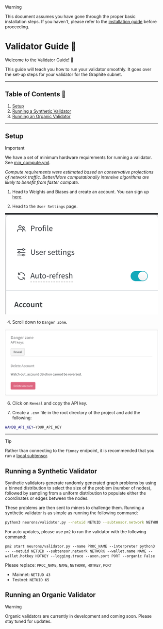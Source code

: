 > [!WARNING]
> This document assumes you have gone through the proper basic installation steps. If you haven't, please refer to the [installation guide](./installation.md) before proceeding.

# Validator Guide 📜

Welcome to the Validator Guide! 🎉

This guide will teach you how to run your validator smoothly. It goes over the set-up steps for your validator for the Graphite subnet.

<hr>

## Table of Contents 📑

1. [Setup](#setup)
2. [Running a Synthetic Validator](#running-a-synthetic-validator)
3. [Running an Organic Validator](#running-an-organic-validator)

<hr>

<a id="setup"></a>

## Setup

> [!IMPORTANT]
We have a set of minimum hardware requirements for running a validator. See [min_compute.yml](../min_compute.yml).

_Compute requirements were estimated based on conservative projections of network traffic. Better/More computationally intensive algorithms are likely to benefit from faster compute._

1. Head to Weights and Biases and create an account. You can sign up [here](https://wandb.ai/site).

2. Head to the `User Settings` page. <br>
<p align="center">
  <img src="../static/wandb-settings.png" alt="WandB Settings">
</p>

4. Scroll down to `Danger Zone`. <br>
<p align="center">
  <img align="center" src="../static/danger-zone.png" alt="Danger Zone">
</p>

6. Click on `Reveal` and copy the API key.

7. Create a `.env` file in the root directory of the project and add the following:
```bash
WANDB_API_KEY=YOUR_API_KEY
```

<hr>

> [!TIP]
> Rather than connecting to the `finney` endpoint, it is recommended that you run a [local subtensor](https://github.com/opentensor/subtensor/blob/main/docs/running-subtensor-locally.md).

<a id="synthetic-vali"></a>

## Running a Synthetic Validator 
Synthetic validators generate randomly generated graph problems by using a binned distribution to select the size of the problem (number of nodes), followed by sampling from a uniform distribution to populate either the coordinates or edges between the nodes. 

These problems are then sent to miners to challenge them. Running a synthetic validator is as simple as running the following command:
```bash
python3 neurons/validator.py --netuid NETUID --subtensor.network NETWORK --wallet.name NAME --wallet.hotkey HOTKEY --logging.trace --axon.port PORT --organic False
```
For auto updates, please use `pm2` to run the validator with the following command:
```
pm2 start neurons/validator.py --name PROC_NAME --interpreter python3 -- --netuid NETUID --subtensor.network NETWORK --wallet.name NAME --wallet.hotkey HOTKEY --logging.trace --axon.port PORT --organic False
```
Please replace: `PROC_NAME`, `NAME`, `NETWORK`, `HOTKEY`, `PORT` 
- Mainnet: `NETIUD 43`
- Testnet: `NETUID 65`


<a id="organic-vali"></a>

## Running an Organic Validator 

> [!WARNING]
> Organic validators are currently in development and coming soon. Please stay tuned for updates.
